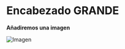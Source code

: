 # Encabezado GRANDE

**Añadiremos una imagen**

![Imagen]([https://drive.google.com/file/d/1VE1AxXDNntXnad3kH71EwA4ZXh0HXJuR/view?usp=sharing](https://imagen.research.google/main_gallery_images/sprouts-in-the-shape-of-text-imagen.jpg))
